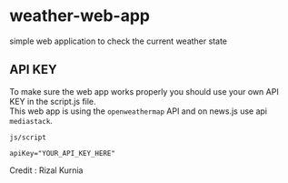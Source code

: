 # weather-web-app
simple web application to check the current weather state

## API KEY

To make sure the web app works properly you should use your own API KEY in the script.js file. <br>
This web app is using the `openweathermap` API and on news.js use api `mediastack`.

`js/script`

`apiKey="YOUR_API_KEY_HERE"`

Credit : Rizal Kurnia
